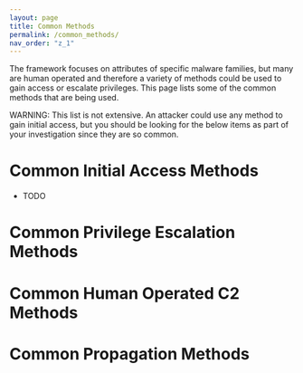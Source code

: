 ```yaml
---
layout: page
title: Common Methods
permalink: /common_methods/
nav_order: "z_1"
---
```

The framework focuses on attributes of specific malware families, but many are human operated and therefore a variety of methods could be used to gain access or escalate privileges. This page lists some of the common methods that are being used.

WARNING: This list is not extensive. An attacker could use any method to gain initial access, but you should be looking for the below items as part of your investigation since they are so common. 


# Common Initial Access Methods
- TODO

# Common Privilege Escalation Methods


# Common Human Operated C2 Methods


# Common Propagation Methods


